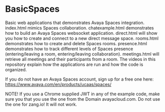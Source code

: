 # BasicSpaces
Basic web applications that demonstrates Avaya Spaces integration.  index.html mimics Spaces collaboration.  chatexample.html demonstrates how to build an Avaya Spaces websocket application.  direct.html will show you how to create and connect to a new direct message space. rooms.html demonstrates how to create and delete Spaces rooms.  presence.html demonstrates how to track different levels of Spaces presence (entering/leaving a room, entering/leaving collaboration). meetings.html will retrieve all meetings and their participants from a room. The videos in this repository explain how the applications are run and how the code is organized.

If you do not have an Avaya Spaces account, sign up for a free one here:  https://www.avaya.com/en/products/ucaas/spaces/

NOTE!  If you use a Chrome supplied JWT in any of the example code, make sure you that you use the one from the Domain avayacloud.com.  Do not use the one for zang.io!  It will not work.
